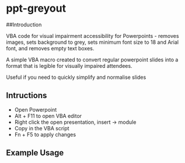 # ppt-greyout

##Introduction

VBA code for visual impairment accessibility for Powerpoints - removes images, sets background to grey, sets minimum font size to 18 and Arial font, and removes empty text boxes.

A simple VBA macro created to convert regular powerpoint slides into a format that is legible for visually impaired attendees.

Useful if you need to quickly simplify and normalise slides

## Intructions

- Open Powerpoint
- Alt + F11 to open VBA editor
- Right click the open presentation, insert -> module
- Copy in the VBA script
- Fn + F5 to apply changes

## Example Usage


